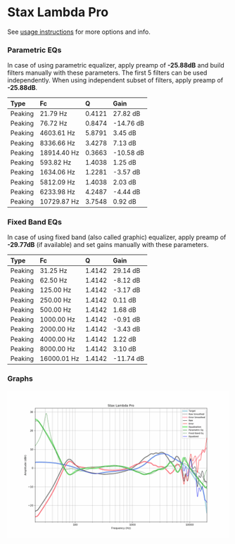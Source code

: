 # Stax Lambda Pro
See [usage instructions](https://github.com/jaakkopasanen/AutoEq#usage) for more options and info.

### Parametric EQs
In case of using parametric equalizer, apply preamp of **-25.88dB** and build filters manually
with these parameters. The first 5 filters can be used independently.
When using independent subset of filters, apply preamp of **-25.88dB**.

| Type    | Fc          |      Q | Gain      |
|:--------|:------------|:-------|:----------|
| Peaking | 21.79 Hz    | 0.4121 | 27.82 dB  |
| Peaking | 76.72 Hz    | 0.8474 | -14.76 dB |
| Peaking | 4603.61 Hz  | 5.8791 | 3.45 dB   |
| Peaking | 8336.66 Hz  | 3.4278 | 7.13 dB   |
| Peaking | 18914.40 Hz | 0.3663 | -10.58 dB |
| Peaking | 593.82 Hz   | 1.4038 | 1.25 dB   |
| Peaking | 1634.06 Hz  | 1.2281 | -3.57 dB  |
| Peaking | 5812.09 Hz  | 1.4038 | 2.03 dB   |
| Peaking | 6233.98 Hz  | 4.2487 | -4.44 dB  |
| Peaking | 10729.87 Hz | 3.7548 | 0.92 dB   |

### Fixed Band EQs
In case of using fixed band (also called graphic) equalizer, apply preamp of **-29.77dB**
(if available) and set gains manually with these parameters.

| Type    | Fc          |      Q | Gain      |
|:--------|:------------|:-------|:----------|
| Peaking | 31.25 Hz    | 1.4142 | 29.14 dB  |
| Peaking | 62.50 Hz    | 1.4142 | -8.12 dB  |
| Peaking | 125.00 Hz   | 1.4142 | -3.17 dB  |
| Peaking | 250.00 Hz   | 1.4142 | 0.11 dB   |
| Peaking | 500.00 Hz   | 1.4142 | 1.68 dB   |
| Peaking | 1000.00 Hz  | 1.4142 | -0.91 dB  |
| Peaking | 2000.00 Hz  | 1.4142 | -3.43 dB  |
| Peaking | 4000.00 Hz  | 1.4142 | 1.22 dB   |
| Peaking | 8000.00 Hz  | 1.4142 | 3.10 dB   |
| Peaking | 16000.01 Hz | 1.4142 | -11.74 dB |

### Graphs
![](./Stax%20Lambda%20Pro.png)